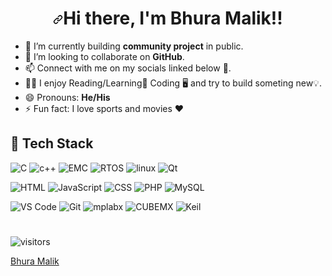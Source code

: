  ###                                 <h1 align="center" dir="auto"><a id="user-content-hi--im-bhura-malik" class="anchor" aria-hidden="true" href="#hi--im-bhura"><svg class="octicon octicon-link" viewBox="0 0 16 16" version="1.1" width="16" height="16" aria-hidden="true"><path fill-rule="evenodd" d="M7.775 3.275a.75.75 0 001.06 1.06l1.25-1.25a2 2 0 112.83 2.83l-2.5 2.5a2 2 0 01-2.83 0 .75.75 0 00-1.06 1.06 3.5 3.5 0 004.95 0l2.5-2.5a3.5 3.5 0 00-4.95-4.95l-1.25 1.25zm-4.69 9.64a2 2 0 010-2.83l2.5-2.5a2 2 0 012.83 0 .75.75 0 001.06-1.06 3.5 3.5 0 00-4.95 0l-2.5 2.5a3.5 3.5 0 004.95 4.95l1.25-1.25a.75.75 0 00-1.06-1.06l-1.25 1.25a2 2 0 01-2.83 0z"></path></svg></a>Hi there, I'm Bhura Malik!!</h1>
 
 
 



- 🌱 I’m currently building **community project** in public.
- 🤩 I’m looking to collaborate on **GitHub**.
- 📫 Connect with  me on my socials linked below 💬.
- :standing_man:  I  enjoy Reading/Learning📖 Coding :desktop_computer: and try to build someting new💡.  
- 😄 Pronouns: **He/His**
- ⚡ Fun fact: I love sports and movies ❤️

## 💼 Tech Stack

![C](https://img.shields.io/badge/c-E34F26?style=for-the-badge&logo=c&logoColor=white) ![c++](https://img.shields.io/badge/c++-524141?style=for-the-badge&logo=c++&logoColor=white) ![EMC](https://img.shields.io/badge/Embedded-C-589635?style=for-the-badge&logo=Embedded-C&logoColor=white) ![RTOS](https://img.shields.io/badge/rtos-589635?style=for-the-badge&logo=rtos&logoColor=white) ![linux](https://img.shields.io/badge/linux-985677?style=for-the-badge&logo=linux&logoColor=white) ![Qt](https://img.shields.io/badge/qt-986922?style=for-the-badge&logo=qt&logoColor=white)

![HTML](https://img.shields.io/badge/HTML5-E34F26?style=for-the-badge&logo=html5&logoColor=white) ![JavaScript](https://img.shields.io/badge/-javascript-F7DF1E?&style=for-the-badge&logo=javascript&logoColor=black) ![CSS](https://img.shields.io/badge/-css3-1572B6?&style=for-the-badge&logo=css3&logoColor=white) ![PHP](https://img.shields.io/badge/-php-869656?&style=for-the-badge&logo=php&logoColor=white) ![MySQL](https://img.shields.io/badge/-mysql-F89658?&style=for-the-badge&logo=mysql&logoColor=white)

![VS Code](https://img.shields.io/badge/-VSCode-007ACC?&style=for-the-badge&logo=visual-studio-code&logoColor=white) ![Git](https://img.shields.io/badge/-Git-F05032?&style=for-the-badge&logo=git&logoColor=white) ![mplabx](https://img.shields.io/badge/mplabx-FF5566?&style=for-the-badge&logo=mplabx&logoColor=white) ![CUBEMX](https://img.shields.io/badge/cubemx-a58632?&style=for-the-badge&logo=cubemx&logoColor=white) ![Keil](https://img.shields.io/badge/keil-b88b52?&style=for-the-badge&logo=keil&logoColor=white)

<!--START_SECTION:activity-->
#

![visitors](https://visitor-badge.laobi.icu/badge?page_id=bhura112.bhura112)

<div class="badge-base LI-profile-badge" data-locale="en_US" data-size="large" data-theme="dark" data-type="HORIZONTAL" data-vanity="bhura112" data-version="v1"><a class="badge-base__link LI-simple-link" href="https://in.linkedin.com/in/bhura112?trk=profile-badge">Bhura Malik</a></div>
              
<!--END_SECTION:activity-->
